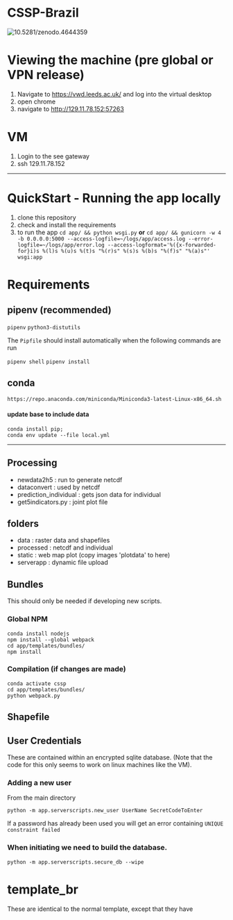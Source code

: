 # CSSP-Brazil

<img data-toggle="modal" data-target="[data-modal='10.5281-zenodo.4644359']" src="https://zenodo.org/badge/301839203.svg" alt="10.5281/zenodo.4644359">



# Viewing the machine (pre global or VPN release)
1. Navigate to https://vwd.leeds.ac.uk/ and log into the virtual desktop
2. open chrome
3. navigate to http://129.11.78.152:57263

# VM

1. Login to the see gateway
2. ssh 129.11.78.152

<hr>

# QuickStart - Running the app locally

1. clone this repository
2. check and install the requirements
3. to run the app
`cd app/ && python wsgi.py`
**or**
`cd app/ && gunicorn -w 4 -b 0.0.0.0:5000 --access-logfile=~/logs/app/access.log
--error-logfile=~/logs/app/error.log --access-logformat='%({x-forwarded-for}i)s %(l)s %(u)s %(t)s "%(r)s" %(s)s %(b)s "%(f)s" "%(a)s"' wsgi:app `

# Requirements

## pipenv (recommended)

`pipenv`
`python3-distutils`

The `Pipfile` should install automatically when the following commands are run

`pipenv shell`
`pipenv install`

## conda

```
https://repo.anaconda.com/miniconda/Miniconda3-latest-Linux-x86_64.sh
```

#### update base to include data
```
conda install pip;
conda env update --file local.yml

```

<hr>

## Processing

- newdata2h5 : run to generate netcdf
- dataconvert : used by netcdf
- prediction_individual : gets json data for individual
- get5indicators.py : joint plot file



## folders

- data : raster data and shapefiles
- processed : netcdf and individual
- static : web map plot (copy images 'plotdata' to here)
- serverapp : dynamic file upload



## Bundles

This should only be needed if developing new scripts.

### Global NPM
```
conda install nodejs
npm install --global webpack
cd app/templates/bundles/
npm install

```
### Compilation (if changes are made)

```
conda activate cssp
cd app/templates/bundles/
python webpack.py
```

## Shapefile


## User Credentials
These are contained within an encrypted sqlite database. (Note that the code for this only seems to work on linux machines like the VM).


### Adding a new user

From the main directory

```
python -m app.serverscripts.new_user UserName SecretCodeToEnter
```

If a password has already been used you will get an error containing
`UNIQUE constraint failed`


### When initiating we need to build the database.

```
python -m app.serverscripts.secure_db --wipe
```

# template_br

These are identical to the normal template, except that they have

